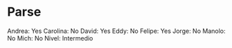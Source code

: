 # Parse

Andrea: Yes
Carolina: No
David: Yes
Eddy: No
Felipe: Yes
Jorge: No
Manolo: No
Mich: No
Nivel: Intermedio